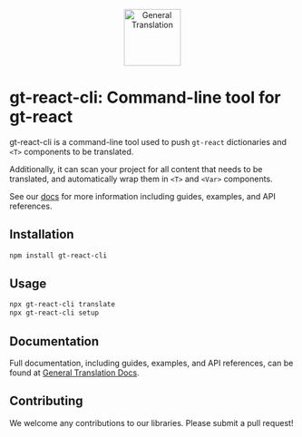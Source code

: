 <p align="center">
  <a href="https://generaltranslation.com" target="_blank">
    <img src="https://generaltranslation.com/gt-logo-light.svg" alt="General Translation" width="100" height="100">
  </a>
</p>

# gt-react-cli: Command-line tool for gt-react

gt-react-cli is a command-line tool used to push `gt-react` dictionaries and `<T>` components to be translated.

Additionally, it can scan your project for all content that needs to be translated, and automatically wrap them in `<T>` and `<Var>` components.

See our [docs](https://generaltranslation.com/docs) for more information including guides, examples, and API references.

## Installation

```bash
npm install gt-react-cli
```

## Usage

```bash
npx gt-react-cli translate
npx gt-react-cli setup
```

## Documentation

Full documentation, including guides, examples, and API references, can be found at [General Translation Docs](generaltranslation.com/docs).

## Contributing

We welcome any contributions to our libraries. Please submit a pull request!
